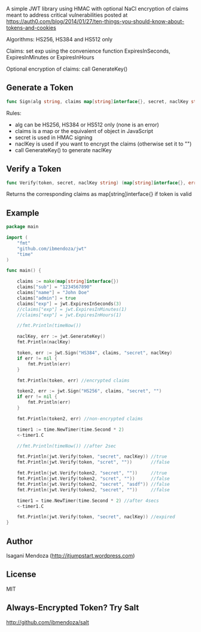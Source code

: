 A simple JWT library using HMAC with optional NaCl encryption of claims meant to address critical vulnerabilities posted at https://auth0.com/blog/2014/01/27/ten-things-you-should-know-about-tokens-and-cookies

Algorithms: HS256, HS384 and HS512 only

Claims: set exp using the convenience function ExpiresInSeconds, ExpiresInMinutes or ExpiresInHours

Optional encryption of claims: call GenerateKey()

Generate a Token
----------------

```go
func Sign(alg string, claims map[string]interface{}, secret, naclKey string) (string, error)
```

Rules: 

- alg can be HS256, HS384 or HS512 only (none is an error)
- claims is a map or the equivalent of object in JavaScript
- secret is used in HMAC signing
- naclKey is used if you want to encrypt the claims (otherwise set it to "")
- call GenerateKey() to generate naclKey

Verify a Token
--------------

```go
func Verify(token, secret, naclKey string) (map[string]interface{}, error)
```

Returns the corresponding claims as map[string]interface{} if token is valid


Example
-------

```go
package main

import (
	"fmt"
	"github.com/ibmendoza/jwt"
	"time"
)

func main() {

	claims := make(map[string]interface{})
	claims["sub"] = "1234567890"
	claims["name"] = "John Doe"
	claims["admin"] = true
	claims["exp"] = jwt.ExpiresInSeconds(3)
	//claims["exp"] = jwt.ExpiresInMinutes(1)
	//claims["exp"] = jwt.ExpiresInHours(1)

	//fmt.Println(timeNow())

	naclKey, err := jwt.GenerateKey()
	fmt.Println(naclKey)

	token, err := jwt.Sign("HS384", claims, "secret", naclKey)
	if err != nil {
		fmt.Println(err)
	}

	fmt.Println(token, err) //encrypted claims

	token2, err := jwt.Sign("HS256", claims, "secret", "")
	if err != nil {
		fmt.Println(err)
	}

	fmt.Println(token2, err) //non-encrypted claims

	timer1 := time.NewTimer(time.Second * 2)
	<-timer1.C

	//fmt.Println(timeNow()) //after 2sec

	fmt.Println(jwt.Verify(token, "secret", naclKey)) //true
	fmt.Println(jwt.Verify(token, "scret", ""))       //false

	fmt.Println(jwt.Verify(token2, "secret", ""))     //true
	fmt.Println(jwt.Verify(token2, "scret", ""))      //false
	fmt.Println(jwt.Verify(token2, "secret", "asdf")) //false
	fmt.Println(jwt.Verify(token2, "secret", ""))     //false

	timer1 = time.NewTimer(time.Second * 2) //after 4secs
	<-timer1.C

	fmt.Println(jwt.Verify(token, "secret", naclKey)) //expired
}
```

Author
-----

Isagani Mendoza (http://itjumpstart.wordpress.com)

License
-------

MIT

Always-Encrypted Token? Try Salt
--------------------------------

http://github.com/ibmendoza/salt


